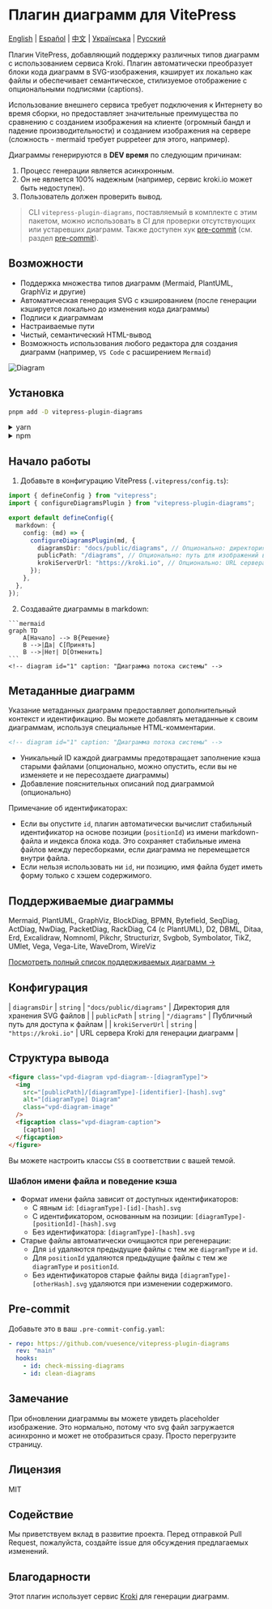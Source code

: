 # Плагин диаграмм для VitePress

[English](README.md) | [Español](README.es.md) | [中文](README.zh.md) | [Українська](README.uk.md) | [Русский](README.ru.md)

Плагин VitePress, добавляющий поддержку различных типов диаграмм с использованием сервиса Kroki. Плагин автоматически преобразует блоки кода диаграмм в SVG-изображения, кэширует их локально как файлы и обеспечивает семантическое, стилизуемое отображение с опциональными подписями (captions).

Использование внешнего сервиса требует подключения к Интернету во время сборки, но предоставляет значительные преимущества по сравнению с созданием изображения на клиенте (огромный бандл и падение производительности) и созданием изображения на сервере (сложность - mermaid требует puppeteer для этого, например).

Диаграммы генерируются в __DEV время__ по следующим причинам:

1. Процесс генерации является асинхронным.
2. Он не является 100% надежным (например, сервис kroki.io может быть недоступен).
3. Пользователь должен проверить вывод.

> CLI `vitepress-plugin-diagrams`, поставляемый в комплекте с этим пакетом, можно использовать в CI для проверки отсутствующих или устаревших диаграмм. Также доступен хук [pre-commit](https://pre-commit.com) (см. раздел [pre-commit](#pre-commit)).

## Возможности

- Поддержка множества типов диаграмм (Mermaid, PlantUML, GraphViz и другие)
- Автоматическая генерация SVG с кэшированием (после генерации кэшируется локально до изменения кода диаграммы)
- Подписи к диаграммам
- Настраиваемые пути
- Чистый, семантический HTML-вывод
- Возможность использования любого редактора для создания диаграмм (например, `VS Code` с расширением `Mermaid`)

![Diagram](./diag-1.svg)

## Установка

```bash
pnpm add -D vitepress-plugin-diagrams
```

<details>
<summary>yarn</summary>

```bash
yarn add -D vitepress-plugin-diagrams
```
</details>

<details>
<summary>npm</summary>

```bash
npm install --save-dev vitepress-plugin-diagrams
```
</details>

## Начало работы

1. Добавьте в конфигурацию VitePress (`.vitepress/config.ts`):

```ts
import { defineConfig } from "vitepress";
import { configureDiagramsPlugin } from "vitepress-plugin-diagrams";

export default defineConfig({
  markdown: {
    config: (md) => {
      configureDiagramsPlugin(md, {
        diagramsDir: "docs/public/diagrams", // Опционально: директория для сохранения SVG файлов
        publicPath: "/diagrams", // Опционально: путь для изображений в HTML
        krokiServerUrl: "https://kroki.io", // Опционально: URL сервера Kroki
      });
    },
  },
});
```

2. Создавайте диаграммы в markdown:

````
```mermaid
graph TD
    A[Начало] --> B{Решение}
    B -->|Да| C[Принять]
    B -->|Нет| D[Отменить]
```
<!-- diagram id="1" caption: "Диаграмма потока системы" -->
````

## Метаданные диаграмм

Указание метаданных диаграмм предоставляет дополнительный контекст и идентификацию. Вы можете добавлять метаданные к своим диаграммам, используя специальные HTML-комментарии.

```html
<!-- diagram id="1" caption: "Диаграмма потока системы" -->
```

- Уникальный ID каждой диаграммы предотвращает заполнение кэша старыми файлами (опционально, можно опустить, если вы не изменяете и не пересоздаете диаграммы)
- Добавление пояснительных описаний под диаграммой (опционально) 

Примечание об идентификаторах:

- Если вы опустите `id`, плагин автоматически вычислит стабильный идентификатор на основе позиции (`positionId`) из имени markdown-файла и индекса блока кода. Это сохраняет стабильные имена файлов между пересборками, если диаграмма не перемещается внутри файла.
- Если нельзя использовать ни `id`, ни позицию, имя файла будет иметь форму только с хэшем содержимого.

## Поддерживаемые диаграммы

Mermaid, PlantUML, GraphViz, BlockDiag, BPMN, Bytefield, SeqDiag, ActDiag, NwDiag, PacketDiag, RackDiag, C4 (с PlantUML), D2, DBML, Ditaa, Erd, Excalidraw, Nomnoml, Pikchr, Structurizr, Svgbob, Symbolator, TikZ, UMlet, Vega, Vega-Lite, WaveDrom, WireViz

[Посмотреть полный список поддерживаемых диаграмм →](https://kroki.io/#support)

## Конфигурация

| `diagramsDir` | `string` | `"docs/public/diagrams"` | Директория для хранения SVG файлов |
| `publicPath` | `string` | `"/diagrams"` | Публичный путь для доступа к файлам |
| `krokiServerUrl` | `string` | `"https://kroki.io"` | URL сервера Kroki для генерации диаграмм |

## Структура вывода

```html
<figure class="vpd-diagram vpd-diagram--[diagramType]">
  <img 
    src="[publicPath]/[diagramType]-[identifier]-[hash].svg" 
    alt="[diagramType] Diagram" 
    class="vpd-diagram-image"
  />
  <figcaption class="vpd-diagram-caption">
    [caption]
  </figcaption>
</figure>
```

Вы можете настроить классы `CSS` в соответствии с вашей темой.

### Шаблон имени файла и поведение кэша

- Формат имени файла зависит от доступных идентификаторов:
  - С явным `id`: `[diagramType]-[id]-[hash].svg`
  - С идентификатором, основанным на позиции: `[diagramType]-[positionId]-[hash].svg`
  - Без идентификатора: `[diagramType]-[hash].svg`
- Старые файлы автоматически очищаются при регенерации:
  - Для `id` удаляются предыдущие файлы с тем же `diagramType` и `id`.
  - Для `positionId` удаляются предыдущие файлы с тем же `diagramType` и `positionId`.
  - Без идентификаторов старые файлы вида `[diagramType]-[otherHash].svg` удаляются при изменении содержимого.

## Pre-commit

Добавьте это в ваш `.pre-commit-config.yaml`:

```yaml
- repo: https://github.com/vuesence/vitepress-plugin-diagrams
  rev: "main"
  hooks:
    - id: check-missing-diagrams
    - id: clean-diagrams
```

## Замечание

При обновлении диаграммы вы можете увидеть placeholder изображение. Это нормально, потому что svg файл загружается асинхронно и может не отобразиться сразу. Просто перегрузите страницу.

## Лицензия

MIT

## Содействие

Мы приветствуем вклад в развитие проекта. Перед отправкой Pull Request, пожалуйста, создайте issue для обсуждения предлагаемых изменений.

## Благодарности

Этот плагин использует сервис [Kroki](https://kroki.io/) для генерации диаграмм.
